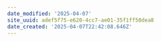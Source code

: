 ```yaml
---
date_modified: '2025-04-07'
site_uuid: adef5f75-e620-4cc7-ae01-35f1ff50dea8
date_created: '2025-04-07T22:42:08.646Z'
---
```


